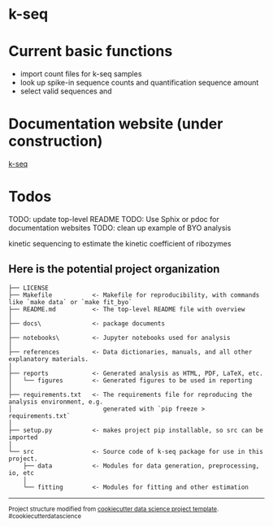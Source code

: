 k-seq
==============================

# Current basic functions
- import count files for k-seq samples
- look up spike-in sequence counts and quantification sequence amount
- select valid sequences and


# Documentation website (under construction)
[k-seq](https://ynshen.github.io/k-seq/)

# Todos
TODO: update top-level README
TODO: Use Sphix or pdoc for documentation websites
TODO: clean up example of BYO analysis


kinetic sequencing to estimate the kinetic coefficient of ribozymes

Here is the potential project organization
------------
    ├── LICENSE
    ├── Makefile           <- Makefile for reproducibility, with commands like `make data` or `make fit_byo`
    ├── README.md          <- The top-level README file with overview
    │
    ├── docs\              <- package documents
    │
    ├── notebooks\         <- Jupyter notebooks used for analysis
    │
    ├── references         <- Data dictionaries, manuals, and all other explanatory materials.
    │
    ├── reports            <- Generated analysis as HTML, PDF, LaTeX, etc.
    │   └── figures        <- Generated figures to be used in reporting
    │
    ├── requirements.txt   <- The requirements file for reproducing the analysis environment, e.g.
    │                         generated with `pip freeze > requirements.txt`
    │
    ├── setup.py           <- makes project pip installable, so src can be imported
    │
    └── src                <- Source code of k-seq package for use in this project.
        ├── data           <- Modules for data generation, preprocessing, io, etc
        │
        └── fitting        <- Modules for fitting and other estimation



--------

<p><small>Project structure modified from <a target="_blank" href="https://drivendata.github.io/cookiecutter-data-science/">cookiecutter data science project template</a>. #cookiecutterdatascience</small></p>
